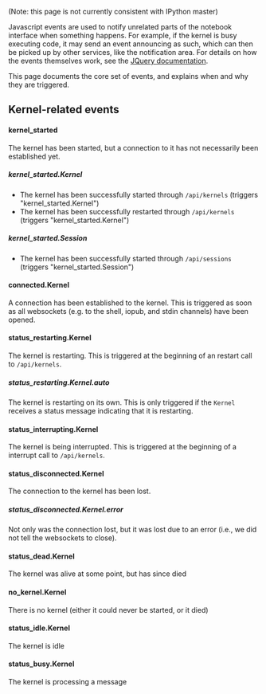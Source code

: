 (Note: this page is not currently consistent with IPython master)

Javascript events are used to notify unrelated parts of the notebook interface when something happens. For example, if the kernel is busy executing code, it may send an event announcing as such, which can then be picked up by other services, like the notification area. For details on how the events themselves work, see the [JQuery documentation](http://api.jquery.com/on/).

This page documents the core set of events, and explains when and why they are triggered.

## Kernel-related events

#### kernel_started

The kernel has been started, but a connection to it has not necessarily been established yet.

##### kernel_started.Kernel

* The kernel has been successfully started through `/api/kernels` (triggers "kernel_started.Kernel")
* The kernel has been successfully restarted through `/api/kernels` (triggers "kernel_started.Kernel")

##### kernel_started.Session

* The kernel has been successfully started through `/api/sessions` (triggers "kernel_started.Session")

#### connected.Kernel

A connection has been established to the kernel. This is triggered as soon as all websockets (e.g. to the shell, iopub, and stdin channels) have been opened.

#### status_restarting.Kernel

The kernel is restarting. This is triggered at the beginning of an restart call to `/api/kernels`.

##### status_restarting.Kernel.auto

The kernel is restarting on its own. This is only triggered if the `Kernel` receives a status message indicating that it is restarting. 

#### status_interrupting.Kernel

The kernel is being interrupted. This is triggered at the beginning of a interrupt call to `/api/kernels`.

#### status_disconnected.Kernel

The connection to the kernel has been lost.

##### status_disconnected.Kernel.error

Not only was the connection lost, but it was lost due to an error (i.e., we did not tell the websockets to close).

#### status_dead.Kernel

The kernel was alive at some point, but has since died

#### no_kernel.Kernel

There is no kernel (either it could never be started, or it died)

#### status_idle.Kernel

The kernel is idle

#### status_busy.Kernel

The kernel is processing a message